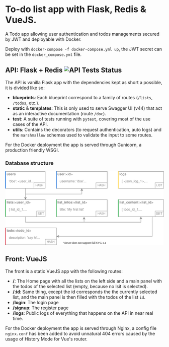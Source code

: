 # To-do list app with Flask, Redis & VueJS.

A Todo app allowing user authentication and todos managements secured by JWT and deployable with Docker.

Deploy with `docker-compose -f docker-compose.yml up`, the JWT secret can be set in the `docker_compose.yml` file.


## API: Flask + Redis ![API Tests Status](https://github.com/qlamu/to-do-list_vue-flask-redis/workflows/API/badge.svg)

The API is vanilla Flask app with the dependencies kept as short a possible, it is divided like so:
- **blueprints**: Each blueprint correspond to a family of routes (`/lists`, `/todos`, etc.).
- **static** & **templates**: This is only used to serve Swagger UI (v44) that act as an interactive documentation (route `/doc`).
- **test**: A suite of tests running with `pytest`, covering most of the use cases of the API.
- **utils**: Contains the decorators (to request authentication, auto logs) and the `marshmallow` schemas used to validate the input to some routes.

For the Docker deployment the app is served through Gunicorn, a production friendly WSGI.

### Database structure

![Redis Structure Diagram](redis_structure.svg)


## Front: VueJS

The front is a static VueJS app with the following routes:
- **/**: The Home page with all the lists on the left side and a main panel with the todos of the selected list (empty, because no lsit is selected).
- **/:id**: Same thing, except the id corresponds the the currently selected list, and the main panel is then filled with the todos of the list `id`.
- **/login**: The login page
- **/signup**: The register page
- **/logs**: Public logs of everything that happens on the API in near real time.

For the Docker deployment the app is served through Nginx, a config file `nginx.conf` has been added to avoid unnatural 404 errors caused by the usage of History Mode for Vue's router.